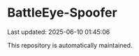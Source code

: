 # BattleEye-Spoofer

Last updated: 2025-06-10 01:45:06

This repository is automatically maintained.
